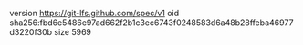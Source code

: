 version https://git-lfs.github.com/spec/v1
oid sha256:fbd6e5486e97ad662f2b1c3ec6743f0248583d6a48b28ffeba46977d3220f30b
size 5969
